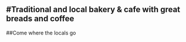 #Traditional and local bakery & cafe with great breads and coffee
------------------------------
##Come where the locals go